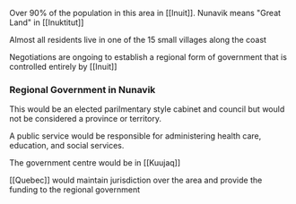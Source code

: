 Over 90% of the population in this area in [[Inuit]]. Nunavik means "Great Land" in [[Inuktitut]]

Almost all residents live in one of the 15 small villages along the coast

Negotiations are ongoing to establish a regional form of government that is controlled entirely by [[Inuit]]

### Regional Government in Nunavik
This would be an elected parilmentary style cabinet and council but would not be considered a province or territory.

A public service would be responsible for administering health care, education, and social services.

The government centre would be in [[Kuujaq]]

[[Quebec]] would maintain jurisdiction over the area and provide the funding to the regional government